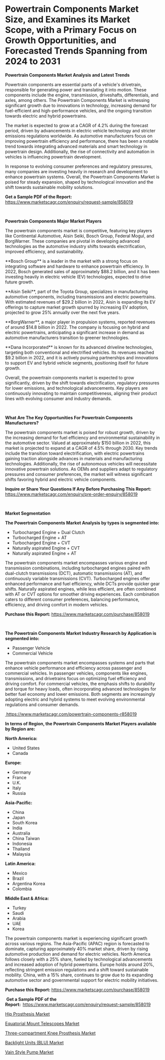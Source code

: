 <p><h1>Powertrain Components Market Size, and Examines its Market Scope, with a Primary Focus on Growth Opportunities, and Forecasted Trends Spanning from 2024 to 2031</h1></p><p><strong>Powertrain Components Market Analysis and Latest Trends</strong></p>
<p><p>Powertrain components are essential parts of a vehicle's drivetrain, responsible for generating power and translating it into motion. These components include the engine, transmission, driveshafts, differentials, and axles, among others. The Powertrain Components Market is witnessing significant growth due to innovations in technology, increasing demand for fuel-efficient and high-performance vehicles, and the ongoing transition towards electric and hybrid powertrains. </p><p>The market is expected to grow at a CAGR of 4.2% during the forecast period, driven by advancements in electric vehicle technology and stricter emissions regulations worldwide. As automotive manufacturers focus on improving powertrain efficiency and performance, there has been a notable trend towards integrating advanced materials and smart technology in powertrain design. Additionally, the rise of connectivity and automation in vehicles is influencing powertrain development.</p><p>In response to evolving consumer preferences and regulatory pressures, many companies are investing heavily in research and development to enhance powertrain systems. Overall, the Powertrain Components Market is poised for steady expansion, shaped by technological innovation and the shift towards sustainable mobility solutions.</p></p>
<p><strong>Get a Sample PDF of the Report:&nbsp;</strong> <a href="https://www.marketscagr.com/enquiry/request-sample/858019?utm_campaign=1683&utm_medium=2&utm_source=Github&utm_content=ia&utm_term=02112024&utm_id=powertrain-components">https://www.marketscagr.com/enquiry/request-sample/858019</a></p>
<p>&nbsp;</p>
<p><strong>Powertrain Components Major Market Players</strong></p>
<p><p>The powertrain components market is competitive, featuring key players like Continental Automotive, Aisin Seiki, Bosch Group, Federal Mogul, and BorgWarner. These companies are pivotal in developing advanced technologies as the automotive industry shifts towards electrification, improved efficiency, and sustainability.</p><p>**Bosch Group** is a leader in the market with a strong focus on integrating software and hardware to enhance powertrain efficiency. In 2022, Bosch generated sales of approximately $88.2 billion, and it has been investing heavily in electric vehicle (EV) technologies, expected to drive future growth. </p><p>**Aisin Seiki**, part of the Toyota Group, specializes in manufacturing automotive components, including transmissions and electric powertrains. With estimated revenues of $29.2 billion in 2022, Aisin is expanding its EV offerings to capture market growth spurred by increasing EV adoption, projected to grow 25% annually over the next five years.</p><p>**BorgWarner**, a major player in propulsion systems, reported revenues of around $14.8 billion in 2022. The company is focusing on hybrid and electric powertrains, anticipating a significant increase in demand as automotive manufacturers transition to greener technologies.</p><p>**Dana Incorporated** is known for its advanced driveline technologies, targeting both conventional and electrified vehicles. Its revenues reached $9.2 billion in 2022, and it is actively pursuing partnerships and innovations to support EV and hybrid vehicle segments, positioning itself for future growth.</p><p>Overall, the powertrain components market is expected to grow significantly, driven by the shift towards electrification, regulatory pressures for lower emissions, and technological advancements. Key players are continuously innovating to maintain competitiveness, aligning their product lines with evolving consumer and industry demands.</p></p>
<p>&nbsp;</p>
<p><strong>What Are The Key Opportunities For Powertrain Components Manufacturers?</strong></p>
<p><p>The powertrain components market is poised for robust growth, driven by the increasing demand for fuel efficiency and environmental sustainability in the automotive sector. Valued at approximately $150 billion in 2022, this market is projected to expand at a CAGR of 4.5% through 2030. Key trends include the transition toward electrification, with electric powertrains gaining traction alongside advances in materials and manufacturing technologies. Additionally, the rise of autonomous vehicles will necessitate innovative powertrain solutions. As OEMs and suppliers adapt to regulatory pressures and consumer preferences, the market will witness significant shifts favoring hybrid and electric vehicle components.</p></p>
<p><strong>Inquire or Share Your Questions If Any Before Purchasing This Report:</strong> <a href="https://www.marketscagr.com/enquiry/pre-order-enquiry/858019?utm_campaign=1683&utm_medium=2&utm_source=Github&utm_content=ia&utm_term=02112024&utm_id=powertrain-components">https://www.marketscagr.com/enquiry/pre-order-enquiry/858019</a></p>
<p>&nbsp;</p>
<p><strong>Market Segmentation</strong></p>
<p><strong>The Powertrain Components Market Analysis by types is segmented into:</strong></p>
<p><ul><li>Turbocharged Engine + Dual Clutch</li><li>Turbocharged Engine + AT</li><li>Turbocharged Engine + CVT</li><li>Naturally aspirated Engine + CVT</li><li>Naturally aspirated Engine + AT</li></ul></p>
<p><p>The powertrain components market encompasses various engine and transmission combinations, including turbocharged engines paired with dual-clutch transmissions (DCT), automatic transmissions (AT), and continuously variable transmissions (CVT). Turbocharged engines offer enhanced performance and fuel efficiency, while DCTs provide quicker gear shifts. Naturally aspirated engines, while less efficient, are often combined with AT or CVT options for smoother driving experiences. Each combination caters to different consumer preferences, balancing performance, efficiency, and driving comfort in modern vehicles.</p></p>
<p><strong>Purchase this Report:&nbsp;</strong><a href="https://www.marketscagr.com/purchase/858019?utm_campaign=1683&utm_medium=2&utm_source=Github&utm_content=ia&utm_term=02112024&utm_id=powertrain-components">https://www.marketscagr.com/purchase/858019</a></p>
<p>&nbsp;</p>
<p><strong>The Powertrain Components Market Industry Research by Application is segmented into:</strong></p>
<p><ul><li>Passenger Vehicle</li><li>Commercial Vehicle</li></ul></p>
<p><p>The powertrain components market encompasses systems and parts that enhance vehicle performance and efficiency across passenger and commercial vehicles. In passenger vehicles, components like engines, transmissions, and drivetrains focus on optimizing fuel efficiency and driving comfort. For commercial vehicles, the emphasis shifts to durability and torque for heavy loads, often incorporating advanced technologies for better fuel economy and lower emissions. Both segments are increasingly adopting electric and hybrid systems to meet evolving environmental regulations and consumer demands.</p></p>
<p><a href="https://www.marketscagr.com/powertrain-components-r858019?utm_campaign=1683&utm_medium=2&utm_source=Github&utm_content=ia&utm_term=02112024&utm_id=powertrain-components">&nbsp;https://www.marketscagr.com/powertrain-components-r858019</a></p>
<p><strong>In terms of Region, the Powertrain Components Market Players available by Region are:</strong></p>
<p>
    <p> <strong> North America: </strong>
        <ul>
            <li>United States</li>
            <li>Canada</li>
        </ul>
        </p> 
    <p> <strong> Europe: </strong>
        <ul>
            <li>Germany</li>
            <li>France</li>
            <li>U.K.</li>
            <li>Italy</li>
            <li>Russia</li>
        </ul>
        </p> 
    <p> <strong> Asia-Pacific: </strong>
        <ul>
            <li>China</li>
            <li>Japan</li>
            <li>South Korea</li>
            <li>India</li>
            <li>Australia</li>
            <li>China Taiwan</li>
            <li>Indonesia</li>
            <li>Thailand</li>
            <li>Malaysia</li>
        </ul>
        </p> 
    <p> <strong> Latin America: </strong>
        <ul>
            <li>Mexico</li>
            <li>Brazil</li>
            <li>Argentina Korea</li>
            <li>Colombia</li>
        </ul>
        </p> 
    <p> <strong> Middle East & Africa: </strong>
        <ul>
            <li>Turkey</li>
            <li>Saudi</li>
            <li>Arabia</li>
            <li>UAE</li>
            <li>Korea</li>
        </ul>
    </p>
    </p>
<p><p>The powertrain components market is experiencing significant growth across various regions. The Asia-Pacific (APAC) region is forecasted to dominate, capturing approximately 40% market share, driven by rising automotive production and demand for electric vehicles. North America follows closely with a 25% share, fueled by technological advancements and increased adoption of hybrid powertrains. Europe holds around 20%, reflecting stringent emission regulations and a shift toward sustainable mobility. China, with a 15% share, continues to grow due to its expanding automotive sector and governmental support for electric mobility initiatives.</p></p>
<p><strong>Purchase this Report: </strong><a href="https://www.marketscagr.com/purchase/858019?utm_campaign=1683&utm_medium=2&utm_source=Github&utm_content=ia&utm_term=02112024&utm_id=powertrain-components">https://www.marketscagr.com/purchase/858019</a></p>
<p>&nbsp;<strong>Get a Sample PDF of the Report:&nbsp;&nbsp;</strong><a href="https://www.marketscagr.com/enquiry/request-sample/858019?utm_campaign=1683&utm_medium=2&utm_source=Github&utm_content=ia&utm_term=02112024&utm_id=powertrain-components">https://www.marketscagr.com/enquiry/request-sample/858019</a></p>
<p><strong></strong></p>
<p><p><a href="https://www.linkedin.com/pulse/deep-dive-hip-prosthesis-market-itstrends-segmentation-competitive-parie?utm_campaign=1683&utm_medium=2&utm_source=Github&utm_content=ia&utm_term=02112024&utm_id=powertrain-components">Hip Prosthesis Market</a></p><p><a href="https://www.linkedin.com/pulse/global-equatorial-mount-telescopes-market-forecast-2024--p5nlc?utm_campaign=1683&utm_medium=2&utm_source=Github&utm_content=ia&utm_term=02112024&utm_id=powertrain-components">Equatorial Mount Telescopes Market</a></p><p><a href="https://www.linkedin.com/pulse/exploring-three-compartment-knee-prosthesis-market-dynamics-faaze?utm_campaign=1683&utm_medium=2&utm_source=Github&utm_content=ia&utm_term=02112024&utm_id=powertrain-components">Three-compartment Knee Prosthesis Market</a></p><p><a href="https://www.linkedin.com/pulse/backlight-units-blu-market-segmentation-in-depth-analysis-consumer-tan1e?utm_campaign=1683&utm_medium=2&utm_source=Github&utm_content=ia&utm_term=02112024&utm_id=powertrain-components">Backlight Units (BLU) Market</a></p><p><a href="https://www.linkedin.com/pulse/vain-style-pump-market-innovations-trends-comprehensive-study-vpokc?utm_campaign=1683&utm_medium=2&utm_source=Github&utm_content=ia&utm_term=02112024&utm_id=powertrain-components">Vain Style Pump Market</a></p></p>